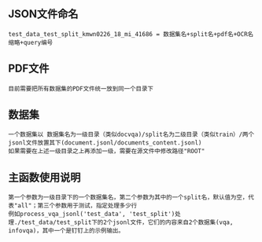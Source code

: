 ## JSON文件命名
    test_data_test_split_kmwn0226_18_mi_41686 = 数据集名+split名+pdf名+OCR名缩略+query编号
## PDF文件
    目前需要把所有数据集的PDF文件统一放到同一个目录下
## 数据集
    一个数据集以 数据集名为一级目录（类似docvqa)/split名为二级目录（类似train）/两个jsonl文件放置其下(document.jsonl/documents_content.jsonl)
    如果需要在上述一级目录之上再添加一级，需要在源文件中修改路径"ROOT"
## 主函数使用说明
    第一个参数为一级目录下的一个数据集名，第二个参数为其中的一个split名，默认值为空，代表"all"；第三个参数用于测试，指定处理多少行
    例如process_vqa_jsonl('test_data', 'test_split')处理./test_data/test_split下的2个jsonl文件，它们的内容来自2个数据集(vqa, infovqa)，其中一个是钉钉上的示例输出。

